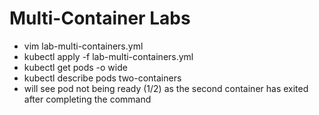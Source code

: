 # Multi-Container Labs

- vim lab-multi-containers.yml
- kubectl apply -f lab-multi-containers.yml
- kubectl get pods -o wide
- kubectl describe pods two-containers
- will see pod not being ready (1/2) as the second container has exited after completing the command
